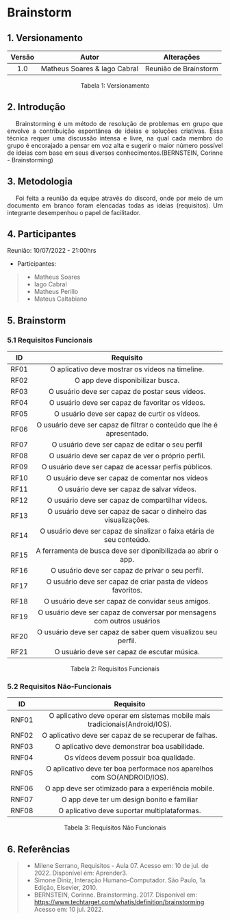 # Brainstorm
## 1. Versionamento
| Versão | Autor             | Alterações                         |
|:------:| ----------------- | ---------------------------------- |
|  1.0   | Matheus Soares  & Iago Cabral| Reunião de Brainstorm |
<div style="text-align: center">
<p>Tabela 1: Versionamento</p>
</div>

## 2. Introdução
<p style="text-indent: 20px; text-align: justify">
Brainstorming é um método de resolução de problemas em grupo que envolve a contribuição espontânea de ideias e soluções criativas. Essa técnica requer uma discussão intensa e livre, na qual cada membro do grupo é encorajado a pensar em voz alta e sugerir o maior número possível de ideias com base em seus diversos conhecimentos.(BERNSTEIN, Corinne - Brainstorming)
</p>

## 3. Metodologia
<p style="text-indent: 20px; text-align: justify">
Foi feita a reunião da equipe através do discord, onde por meio de um documento em branco foram elencadas todas as ideias (requisitos). Um integrante desempenhou o papel de facilitador.
</p>

## 4. Participantes
Reunião: 10/07/2022 - 21:00hrs
- Participantes:
> - Matheus Soares
> - Iago Cabral
> - Matheus Perillo
> - Mateus Caltabiano


## 5. Brainstorm

### 5.1 Requisitos Funcionais
| ID    | Requisito | 
| :-:   | :--------: |
|     RF01      | O aplicativo deve mostrar os vídeos na timeline.                                                                       |
|     RF02      | O app deve disponibilizar busca.                                                                                                       |
|     RF03      | O usuário deve ser capaz de postar seus vídeos.                                                                 |
|     RF04     | O usuário deve ser capaz de favoritar os vídeos. |
| RF05 | O usuário deve ser capaz de curtir os vídeos.|
| RF06 | O usuário deve ser capaz de filtrar o conteúdo que lhe é apresentado.| 
| RF07 | O usuário deve ser capaz de editar o seu perfil|
|     RF08      | O usuário deve ser capaz de ver o próprio perfil.                                   |
|      RF09     | O usuário deve ser capaz de acessar perfis públicos.                     |
| RF10 | O usuário deve ser capaz de comentar nos vídeos |
| RF11 | O usuário deve ser capaz de salvar vídeos.|
| RF12 | O usuário deve ser capaz de compartilhar vídeos.|
| RF13 | O usuário deve ser capaz de sacar o dinheiro das visualizações.|
| RF14| O usuário deve ser capaz de sinalizar o faixa etária de seu conteúdo.|
|     RF15      | A ferramenta de busca deve ser diponibilizada ao abrir o app.                                                           |
| RF16 | O usuário deve ser capaz de privar o seu perfil.|
| RF17 | O usuário deve ser capaz de criar pasta de vídeos favoritos.|
| RF18 | O usuário deve ser capaz de convidar seus amigos.|
|     RF19      | O usuário deve ser capaz de conversar por mensagens com outros usuários                        |
| RF20 | O usuário deve ser capaz de saber quem visualizou seu perfil.|
| RF21 | O usuário deve ser capaz de escutar música.|
<div style="text-align: center">
<p>Tabela 2: Requisitos Funcionais</p>
</div>

### 5.2 Requisitos Não-Funcionais
| ID     | Requisito | 
| :-:    | :--------: |
|     RNF01      | O aplicativo deve operar em sistemas mobile mais tradicionais(Android/IOS).                                               |
|     RNF02      | O aplicativo deve ser capaz de se recuperar de falhas.                                                       |
|     RNF03      | O aplicativo deve demonstrar boa usabilidade.                                                                         |
|     RNF04    | Os vídeos devem possuir boa qualidade.                                                             |
|      RNF05      | O aplicativo deve ter boa performace nos aparelhos com SO(ANDROID/IOS).                  |
|     RNF06      | O app deve ser otimizado para a experiência mobile.                          |
|     RNF07     | O app deve ter um design bonito e familiar |
|RNF08| O aplicativo deve suportar multiplataformas.|
<div style="text-align: center">
<p>Tabela 3: Requisitos Não Funcionais</p>
</div>

## 6. Referências
> - Milene Serrano, Requisitos - Aula 07. Acesso em: 10 de jul. de 2022. Disponível em: Aprender3.
> - Simone Diniz, Interação Humano-Computador. São Paulo, 1a Edição, Elsevier, 2010.
> -  BERNSTEIN, Corinne. Brainstorming. 2017. Disponível em: https://www.techtarget.com/whatis/definition/brainstorming. Acesso em: 10 jul. 2022.
